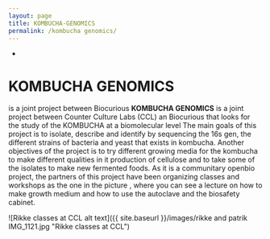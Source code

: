 ```yaml
---
layout: page
title: KOMBUCHA-GENOMICS
permalink: /kombucha genomics/
---
```

*
# KOMBUCHA GENOMICS
is a joint project between Biocurious
**KOMBUCHA GENOMICS** is a joint project between Counter Culture Labs (CCL) an Biocurious that looks for the study of the KOMBUCHA at a biomolecular level The main goals of this project is to isolate, describe and identify by sequencing the 16s gen, the different strains of bacteria and yeast that exists in kombucha. Another objectives of the project is to try different growing media for the kombucha to make different qualities in it production of cellulose and to take some of the isolates to make new fermented foods. As it is a communitary openbio project, the partners of this project have been organizing classes and workshops as the one in the picture , where you can see a lecture on how to make growth medium and how to use the autoclave and the biosafety cabinet.

![Rikke classes at CCL alt text]({{ site.baseurl }}/images/rikke and patrik IMG_1121.jpg "Rikke classes at CCL")
